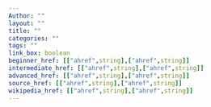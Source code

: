 ```yaml
---
Author: ""
layout: ""
title: ""
categories: ""
tags: ""
link_box: boolean
beginner_href: [["ahref",string],["ahref",string]]
intermediate_href: [["ahref",string],["ahref",string]]
advanced_href: [["ahref",string],["ahref",string]]
source_href: [["ahref",string],["ahref",string]]
wikipedia_href: [["ahref",string],["ahref",string]]
---
```

